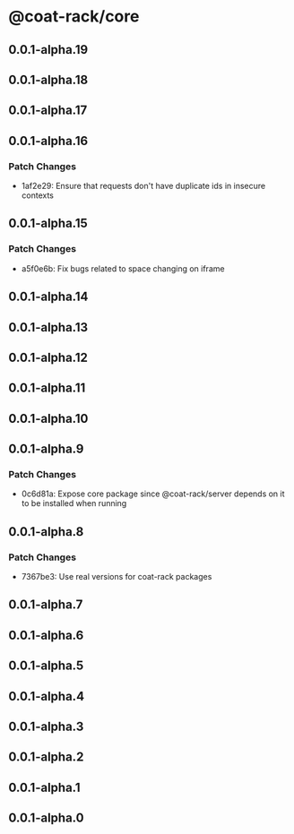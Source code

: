 # @coat-rack/core

## 0.0.1-alpha.19

## 0.0.1-alpha.18

## 0.0.1-alpha.17

## 0.0.1-alpha.16

### Patch Changes

- 1af2e29: Ensure that requests don't have duplicate ids in insecure contexts

## 0.0.1-alpha.15

### Patch Changes

- a5f0e6b: Fix bugs related to space changing on iframe

## 0.0.1-alpha.14

## 0.0.1-alpha.13

## 0.0.1-alpha.12

## 0.0.1-alpha.11

## 0.0.1-alpha.10

## 0.0.1-alpha.9

### Patch Changes

- 0c6d81a: Expose core package since @coat-rack/server depends on it to be installed when running

## 0.0.1-alpha.8

### Patch Changes

- 7367be3: Use real versions for coat-rack packages

## 0.0.1-alpha.7

## 0.0.1-alpha.6

## 0.0.1-alpha.5

## 0.0.1-alpha.4

## 0.0.1-alpha.3

## 0.0.1-alpha.2

## 0.0.1-alpha.1

## 0.0.1-alpha.0
